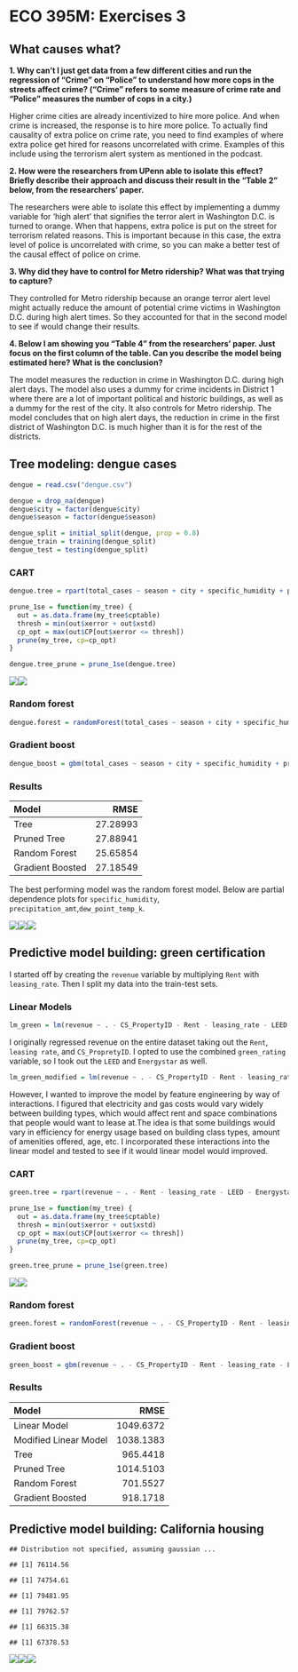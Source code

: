 # ECO 395M: Exercises 3

## What causes what?

**1. Why can’t I just get data from a few different cities and run the
regression of “Crime” on “Police” to understand how more cops in the
streets affect crime? (“Crime” refers to some measure of crime rate and
“Police” measures the number of cops in a city.)**

Higher crime cities are already incentivized to hire more police. And
when crime is increased, the response is to hire more police. To
actually find causality of extra police on crime rate, you need to find
examples of where extra police get hired for reasons uncorrelated with
crime. Examples of this include using the terrorism alert system as
mentioned in the podcast.

**2. How were the researchers from UPenn able to isolate this effect?
Briefly describe their approach and discuss their result in the “Table
2” below, from the researchers’ paper.**

The researchers were able to isolate this effect by implementing a dummy
variable for ‘high alert’ that signifies the terror alert in Washington
D.C. is turned to orange. When that happens, extra police is put on the
street for terrorism related reasons. This is important because in this
case, the extra level of police is uncorrelated with crime, so you can
make a better test of the causal effect of police on crime.

**3. Why did they have to control for Metro ridership? What was that
trying to capture?**

They controlled for Metro ridership because an orange terror alert level
might actually reduce the amount of potential crime victims in
Washington D.C. during high alert times. So they accounted for that in
the second model to see if would change their results.

**4. Below I am showing you “Table 4” from the researchers’ paper. Just
focus on the first column of the table. Can you describe the model being
estimated here? What is the conclusion?**

The model measures the reduction in crime in Washington D.C. during high
alert days. The model also uses a dummy for crime incidents in District
1 where there are a lot of important political and historic buildings,
as well as a dummy for the rest of the city. It also controls for Metro
ridership. The model concludes that on high alert days, the reduction in
crime in the first district of Washington D.C. is much higher than it is
for the rest of the districts.

## Tree modeling: dengue cases

``` r
dengue = read.csv("dengue.csv")

dengue = drop_na(dengue)
dengue$city = factor(dengue$city)
dengue$season = factor(dengue$season)

dengue_split = initial_split(dengue, prop = 0.8)
dengue_train = training(dengue_split)
dengue_test = testing(dengue_split)
```

### CART

``` r
dengue.tree = rpart(total_cases ~ season + city + specific_humidity + precipitation_amt + tdtr_k + precip_amt_kg_per_m2  + dew_point_temp_k + relative_humidity_percent, data=dengue_train, control = rpart.control(cp = 0.002, minsplit=30))

prune_1se = function(my_tree) {
  out = as.data.frame(my_tree$cptable)
  thresh = min(out$xerror + out$xstd)
  cp_opt = max(out$CP[out$xerror <= thresh])
  prune(my_tree, cp=cp_opt)
}

dengue.tree_prune = prune_1se(dengue.tree)
```

![](ECO395_Exercises_03_files/figure-markdown_github/unnamed-chunk-3-1.png)![](ECO395_Exercises_03_files/figure-markdown_github/unnamed-chunk-3-2.png)

### Random forest

``` r
dengue.forest = randomForest(total_cases ~ season + city + specific_humidity + precipitation_amt + tdtr_k + precip_amt_kg_per_m2  + dew_point_temp_k + relative_humidity_percent, data=dengue_train, importance = TRUE)
```

### Gradient boost

``` r
dengue_boost = gbm(total_cases ~ season + city + specific_humidity + precipitation_amt + tdtr_k + precip_amt_kg_per_m2  + dew_point_temp_k + relative_humidity_percent, distribution="gaussian", data=dengue_train, interaction.depth=4, n.trees=500, shrinkage=.05)
```

### Results

| Model            |     RMSE |
|:-----------------|---------:|
| Tree             | 27.28993 |
| Pruned Tree      | 27.88941 |
| Random Forest    | 25.65854 |
| Gradient Boosted | 27.18549 |

The best performing model was the random forest model. Below are partial
dependence plots for `specific_humidity`,
`precipitation_amt`,`dew_point_temp_k`.

![](ECO395_Exercises_03_files/figure-markdown_github/unnamed-chunk-7-1.png)![](ECO395_Exercises_03_files/figure-markdown_github/unnamed-chunk-7-2.png)![](ECO395_Exercises_03_files/figure-markdown_github/unnamed-chunk-7-3.png)

## Predictive model building: green certification

I started off by creating the `revenue` variable by multiplying `Rent`
with `leasing_rate`. Then I split my data into the train-test sets.

### Linear Models

``` r
lm_green = lm(revenue ~ . - CS_PropertyID - Rent - leasing_rate - LEED - Energystar, data=green_train)
```

I originally regressed revenue on the entire dataset taking out the
`Rent`, `leasing rate`, and `CS_PropretyID`. I opted to use the combined
`green_rating` variable, so I took out the `LEED` and `Energystar` as
well.

``` r
lm_green_modified = lm(revenue ~ . - CS_PropertyID - Rent - leasing_rate - LEED - Energystar - Gas_Costs:cd_total_07 + Electricity_Costs:hd_total07 + Gas_Costs:class_a + Gas_Costs:class_b + Gas_Costs:City_Market_Rent + Gas_Costs:stories + Gas_Costs:amenities + Electricity_Costs:class_a + Electricity_Costs:class_b + Electricity_Costs:age + Electricity_Costs:age  + Electricity_Costs:City_Market_Rent + Electricity_Costs:stories + Electricity_Costs:amenities, data=green_train)
```

However, I wanted to improve the model by feature engineering by way of
interactions. I figured that electricity and gas costs would vary widely
between building types, which would affect rent and space combinations
that people would want to lease at.The idea is that some buildings would
vary in efficiency for energy usage based on building class types,
amount of amenities offered, age, etc. I incorporated these interactions
into the linear model and tested to see if it would linear model would
improved.

### CART

``` r
green.tree = rpart(revenue ~ . - Rent - leasing_rate - LEED - Energystar, data=green_train, control = rpart.control(cp = 0.002, minsplit=30))

prune_1se = function(my_tree) {
  out = as.data.frame(my_tree$cptable)
  thresh = min(out$xerror + out$xstd)
  cp_opt = max(out$CP[out$xerror <= thresh])
  prune(my_tree, cp=cp_opt)
}

green.tree_prune = prune_1se(green.tree)
```

![](ECO395_Exercises_03_files/figure-markdown_github/unnamed-chunk-12-1.png)![](ECO395_Exercises_03_files/figure-markdown_github/unnamed-chunk-12-2.png)

### Random forest

``` r
green.forest = randomForest(revenue ~ . - CS_PropertyID - Rent - leasing_rate - LEED - Energystar, data = green_train, importance = TRUE, na.action = na.omit)
```

### Gradient boost

``` r
green_boost = gbm(revenue ~ . - CS_PropertyID - Rent - leasing_rate - LEED - Energystar, distribution="gaussian", data = green_train, interaction.depth=4, n.trees=500, shrinkage=.05)
```

### Results

| Model                 |      RMSE |
|:----------------------|----------:|
| Linear Model          | 1049.6372 |
| Modified Linear Model | 1038.1383 |
| Tree                  |  965.4418 |
| Pruned Tree           | 1014.5103 |
| Random Forest         |  701.5527 |
| Gradient Boosted      |  918.1718 |

## Predictive model building: California housing

    ## Distribution not specified, assuming gaussian ...

    ## [1] 76114.56

    ## [1] 74754.61

    ## [1] 79481.95

    ## [1] 79762.57

    ## [1] 66315.38

    ## [1] 67378.53

![](ECO395_Exercises_03_files/figure-markdown_github/unnamed-chunk-16-1.png)![](ECO395_Exercises_03_files/figure-markdown_github/unnamed-chunk-16-2.png)![](ECO395_Exercises_03_files/figure-markdown_github/unnamed-chunk-16-3.png)
